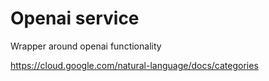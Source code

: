 # Openai service

Wrapper around openai functionality

https://cloud.google.com/natural-language/docs/categories